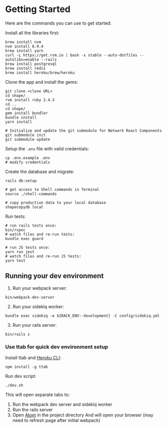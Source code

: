 # Getting Started

Here are the commands you can use to get started:

Install all the libraries first:
```
brew install nvm
nvm install 8.9.4
brew install yarn
curl -L https://get.rvm.io | bash -s stable --auto-dotfiles --autolibs=enable --rails
brew install postgresql
brew install redis
brew install heroku/brew/heroku
```

Clone the app and install the gems:
```
git clone <clone URL>
cd shape/
rvm install ruby 2.4.3
cd ..
cd shape/
gem install bundler
bundle install
yarn install

# Initialize and update the git submodule for Network React Components
git submodule init
git submodule update
```

Setup the `.env` file with valid credentials:
```
cp .env.example .env
# modify credentials
```

Create the database and migrate:

```
rails db:setup 

# get access to Shell commands in Terminal
source ./shell-commands

# copy production data to your local database
shapecopydb local
```

Run tests:

```
# run rails tests once:
bin/rspec
# watch files and re-run tests:
bundle exec guard

# run JS tests once:
yarn run jest
# watch files and re-run JS tests:
yarn test
```

## Running your dev environment

1. Run your webpack server:
```
bin/webpack-dev-server
```
2. Run your sidekiq worker:
```
bundle exec sidekiq -e ${RACK_ENV:-development} -C config/sidekiq.yml
```
3. Run your rails server:
```
bin/rails s
```

### Use ttab for quick dev environment setup
Install ttab and [Heroku CLI](https://devcenter.heroku.com/articles/heroku-cli#download-and-install):
```
npm install -g ttab
```

Run dev script:
```
./dev.sh
```
This will open separate tabs to:
  1. Run the webpack dev server and sidekiq worker
  1. Run the rails server
  1. Open [Atom](https://atom.io/) in the project directory
And will open your browser (may need to refresh page after initial webpack)
